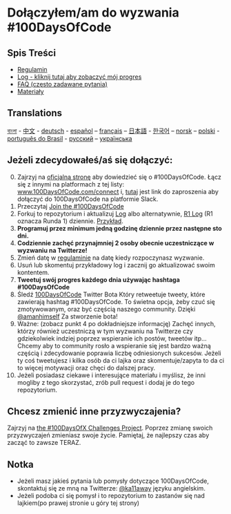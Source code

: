 # Dołączyłem/am do wyzwania #100DaysOfCode

## Spis Treści
* [Regulamin](regulamin.md)
* [Log - kliknij tutaj aby zobaczyć mój progres](log.md)
* [FAQ (często zadawane pytania)](FAQ-pl.md)
* [Materiały](materiały.md)

## Translations
[বাংলা](../bn/README.md) - [中文](../ch/README.md) - [deutsch](../de/README.md) - [español](../es/README.md) – [français](../fr/FAQ-fr.md) – [日本語](../ja/README.md) - [한국어](../ko/README-ko.md) – [norsk](../no/README.md) –  [polski](../pl/README.md) - [português do Brasil](../pt-br/LEIAME.md) - [русский](../ru/README-ru.md) – [українська](../ua/README-ua.md)

## Jeżeli zdecydowałeś/aś się dołączyć:
0.  Zajrzyj na [oficjalną stronę](http://100daysofcode.com/) aby dowiedzieć się o #100DaysOfCode. Łącz się z innymi na platformach z tej listy: www.100DaysOfCode.com/connect
    i, [tutaj](https://join.slack.com/t/100xcode/shared_invite/zt-eivg7x1x-wgNPDh7ug_u4GcUwZNT8Zg) jest link do zaproszenia aby dołączyć do 100DaysOfCode na platformie Slack.
1.  Przeczytaj [Join the #100DaysOfCode](https://medium.freecodecamp.com/join-the-100daysofcode-556ddb4579e4)
2.  Forkuj to repozytorium i aktualizuj [Log](log.md) albo alternatywnie, [R1 Log](r1-log.md) (R1 oznacza Runda 1) dziennie. [Przykład](https://github.com/Kallaway/100-days-kallaway-log).
3.  **Programuj przez minimum jedną godzinę dziennie przez następne sto dni.**
4.  **Codziennie zachęć przynajmniej 2 osoby obecnie uczestniczące w wyzwaniu na Twitterze!**
5.  Zmień datę w [regulaminie](regulamin.md) na datę kiedy rozpoczynasz wyzwanie.
6.  Usuń lub skomentuj przykładowy log i zacznij go aktualizować swoim kontentem.
7.  **Tweetuj swój progres każdego dnia używając hashtaga #100DaysOfCode**
8.  Śledź [100DaysOfCode](https://twitter.com/_100DaysOfCode) Twitter Bota Który retweetuje tweety, które zawierają hashtag #100DaysOfCode. To świetna opcja, żeby czuć się zmotywowanym, oraz być częścią naszego community. Dzięki [@amanhimself](https://twitter.com/amanhimself) Za stworzenie bota!
9.  Ważne: (zobacz punkt 4 po dokładniejsze informację) Zachęć innych, którzy również uczestniczą w tym wyzwaniu na Twitterze czy gdziekolwiek indziej poprzez wspieranie ich postów, tweetów itp… Chcemy aby to community rosło a wspieranie się jest bardzo ważną częścią i zdecydowanie poprawia liczbę odniesionych sukcesów. Jeżeli ty coś tweetujesz i kilka osób da ci lajka oraz skomentuje/zapyta to da ci to więcej motywacji oraz chęci do dalszej pracy. 
10.  Jeżeli posiadasz ciekawe i interesujące materiału i myślisz, że inni mogliby z tego skorzystać, zrób pull request i dodaj je do tego repozytorium. 

## Chcesz zmienić inne przyzwyczajenia?

Zajrzyj na [the #100DaysOfX Challenges Project](http://100daysofx.com/). Poprzez zmianę swoich przyzwyczajeń zmieniasz swoje życie. Pamiętaj, że najlepszy czas aby zacząć to zawsze TERAZ. 

## Notka

* Jeżeli masz jakieś pytania lub pomysły dotyczące 100DaysOfCode, skontaktuj się ze mną na Twitterze:  [@ka11away](https://twitter.com/ka11away) języku angielskim.
* Jeżeli podoba ci się pomysł i to repozytorium to zastanów się nad lajkiem(po prawej stronie u góry tej strony)
